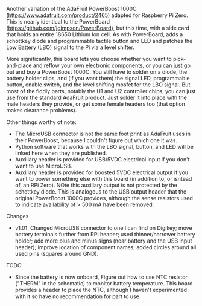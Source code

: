 Another variation of the AdaFruit PowerBoost 1000C (https://www.adafruit.com/product/2465) adapted for Raspberry Pi Zero. This is nearly identical to the PowerBoard (https://github.com/jdimpson/PowerBoard), but this time, with a side card that holds an entire 18650 Lithium Ion cell. As with PowerBoard, adds a  schottkey diode and programmable tactile button and LED and patches the Low Battery (LBO) signal to the Pi via a level shifter. 

More significantly, this board lets you choose whether you want to pick-and-place and reflow your own electronic components, or you can just go out and buy a PowerBoost 1000C. You still have to solder on a diode, the battery holder clips, and (if you want them) the signal LED, programmable button, enable switch, and the level shifting mosfet for the LBO signal. But most of the fiddly parts, notably the U1 and U2 controller chips, you can just use from the standard AdaFruit product. Just solder it into place with the male headers they provide, or get some female headers too (that option makes clearance problems).

Other things worthy of note:
- The MicroUSB connector is not the same foot print as AdaFruit uses in their PowerBoost, because I couldn't figure out which one it was. 
- Python software that works with the LBO signal, button, and LED will be linked here when they are published.
- Auxillary header is provided for USB/5VDC electrical input if you don't want to use MicroUSB.
- Auxillary header is provided for boosted 5VDC electrical output if you want to power something else with this board (in addition to, or isntead of, an RPi Zero). NOte this auxillary output is not protected by the schottkey diode. This is analogous to the USB output header that the original PowerBoost 1000C provides, although the sense resistors used to indicate availability of > 500 mA have been removed.

Changes 
- v1.01: Changed MicroUSB connector to one I can find on Digikey; move battery terminals further from RPi header; used thinner/narrower battery holder; add more plus and minus signs (near battery and the USB input header); improve location of component names; added circles around all used pins (squares around GND). 

TODO 
- Since the battery is now onboard, Figure out how to use NTC resistor ("THERM" in the schematic) to monitor battery temperature. This board provides a header to place the NTC, although I haven't experimented with it so have no recommendation for part to use.
